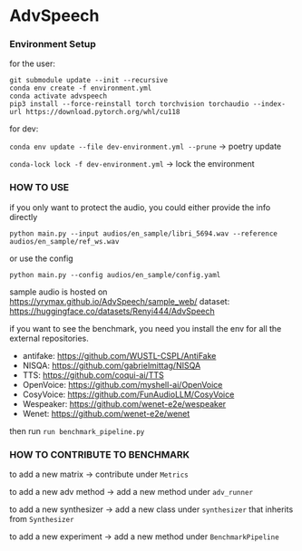 # AdvSpeech


### Environment Setup
for the user:

```pycon
git submodule update --init --recursive
conda env create -f environment.yml
conda activate advspeech
pip3 install --force-reinstall torch torchvision torchaudio --index-url https://download.pytorch.org/whl/cu118
```
for dev:

`conda env update --file dev-environment.yml --prune` -> poetry update

`conda-lock lock -f dev-environment.yml` -> lock the environment


### HOW TO USE
if you only want to protect the audio, you could either provide the info directly

`python main.py --input audios/en_sample/libri_5694.wav --reference audios/en_sample/ref_ws.wav`

or use the config

`python main.py --config audios/en_sample/config.yaml`

sample audio is hosted on  https://yrymax.github.io/AdvSpeech/sample_web/
dataset: https://huggingface.co/datasets/Renyi444/AdvSpeech

if you want to see the benchmark, you need you install the env for all the external repositories.

-  antifake: https://github.com/WUSTL-CSPL/AntiFake
-  NISQA: https://github.com/gabrielmittag/NISQA
-  TTS: https://github.com/coqui-ai/TTS
-  OpenVoice: https://github.com/myshell-ai/OpenVoice
-  CosyVoice: https://github.com/FunAudioLLM/CosyVoice
-  Wespeaker: https://github.com/wenet-e2e/wespeaker
-  Wenet: https://github.com/wenet-e2e/wenet

then run `run benchmark_pipeline.py`

### HOW TO CONTRIBUTE TO BENCHMARK

to add a new matrix -> contribute under `Metrics`

to add a new adv method -> add a new method under `adv_runner`

to add a new synthesizer -> add a new class under `synthesizer` that inherits from `Synthesizer`

to add a new experiment -> add a new method under `BenchmarkPipeline`

